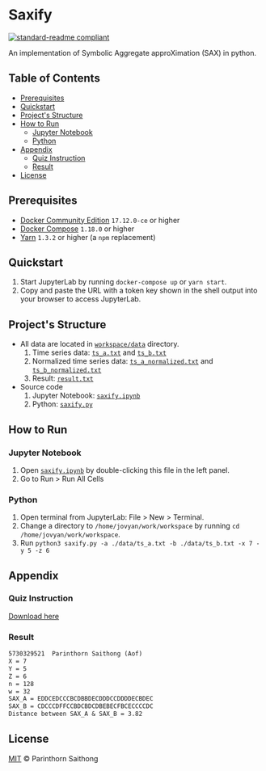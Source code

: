 # Saxify

[![standard-readme compliant](https://img.shields.io/badge/readme%20style-standard-brightgreen.svg?style=flat-square)](https://github.com/RichardLitt/standard-readme)

An implementation of Symbolic Aggregate approXimation (SAX) in python.

## Table of Contents

- [Prerequisites](#prerequisites)
- [Quickstart](#quickstart)
- [Project's Structure](#projects-structure)
- [How to Run](#how-to-run)
  - [Jupyter Notebook](#jupyter-notebook)
  - [Python](#python)
- [Appendix](#appendix)
  - [Quiz Instruction](#quiz-instruction)
  - [Result](#result)
- [License](#license)

## Prerequisites
- [Docker Community Edition](https://www.docker.com/community-edition) `17.12.0-ce` or higher
- [Docker Compose](https://docs.docker.com/compose/install) `1.18.0` or higher
- [Yarn](https://yarnpkg.com/en/docs/install) `1.3.2` or higher (a `npm` replacement)

## Quickstart

1. Start JupyterLab by running `docker-compose up` or `yarn start`.
2. Copy and paste the URL with a token key shown in the shell output into your browser to access JupyterLab.

## Project's Structure

- All data are located in [`workspace/data`](./workspace/data) directory.
  1. Time series data: [`ts_a.txt`](./workspace/data/ts_a.txt) and [`ts_b.txt`](./workspace/data/ts_b.txt)
  2. Normalized time series data: [`ts_a_normalized.txt`](./workspace/data/ts_a_normalized.txt) and [`ts_b_normalized.txt`](./workspace/data/ts_b_normalized.txt)
  3. Result: [`result.txt`](./workspace/data/result.txt)
- Source code
  1. Jupyter Notebook: [`saxify.ipynb`](./workspace/saxify.ipynb)
  2. Python: [`saxify.py`](./workspace/saxify.py)

## How to Run
### Jupyter Notebook
1. Open [`saxify.ipynb`](./workspace/saxify.ipynb) by double-clicking this file in the left panel.
2. Go to Run > Run All Cells

### Python
1. Open terminal from JupyterLab: File > New > Terminal.
2. Change a directory to `/home/jovyan/work/workspace` by running `cd /home/jovyan/work/workspace`.
3. Run `python3 saxify.py -a ./data/ts_a.txt -b ./data/ts_b.txt -x 7 -y 5 -z 6`

## Appendix
### Quiz Instruction
[Download here](https://www.mycourseville.com/sites/all/modules/courseville/files/uploads/2017_2/2110430/materials/QUIZ_2_2018.7381.1522384146.0567.pdf)

### Result
```txt
5730329521	Parinthorn Saithong (Aof)
X = 7
Y = 5
Z = 6
n = 128
w = 32
SAX_A = EDDCEDCCCBCDBBDECDDDCCDDDDECBDEC
SAX_B = CDCCCDFFCCBDCBDCDBEBECFBCECCCCDC
Distance between SAX_A & SAX_B = 3.82
```

## License

[MIT](LICENSE) © Parinthorn Saithong
